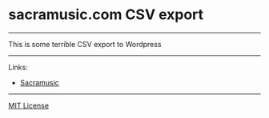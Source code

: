 # sacramusic.com CSV export #
---

This is some terrible CSV export to Wordpress

---

Links:

- [Sacramusic](http://sacramusic.com)

---

[MIT License](http://www.opensource.org/licenses/mit-license.php)